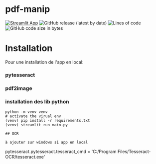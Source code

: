 # pdf-manip
[![Streamlit App](https://static.streamlit.io/badges/streamlit_badge_black_white.svg)](https://share.streamlit.io/pacourbet/pdf-manip/main/main.py)
![GitHub release (latest by date)](https://img.shields.io/github/v/release/pacourbet/pdf-manip?display_name=tag&style=plastic)
![Lines of code](https://img.shields.io/tokei/lines/github/pacourbet/pdf-manip?style=plastic)
![GitHub code size in bytes](https://img.shields.io/github/languages/code-size/pacourbet/pdf-manip?style=plastic)

# Installation

Pour une installation de l'app en local:

### pytesseract

### pdf2image

### installation des lib python

```
python -m venv venv
# activate the virual env
(venv) pip install -r requirements.txt
(venv) streamlit run main.py

## OCR 

à ajouter sur windows si app en local
```
pytesseract.pytesseract.tesseract_cmd = 'C:/Program Files/Tesseract-OCR/tesseract.exe'
```
